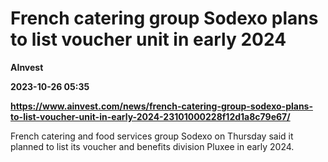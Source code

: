 # French catering group Sodexo plans to list voucher unit in early 2024
**AInvest**

**2023-10-26 05:35**

**https://www.ainvest.com/news/french-catering-group-sodexo-plans-to-list-voucher-unit-in-early-2024-23101000228f12d1a8c79e67/**

French catering and food services group Sodexo on Thursday said it planned to list its voucher and benefits division Pluxee in early 2024.